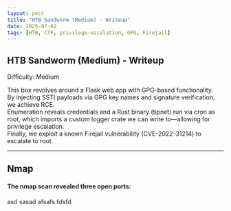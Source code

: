 ```yaml
---
layout: post
title: "HTB Sandworm (Medium) - Writeup"
date: 2025-07-02
tags: [HTB, CTF, privilege-escalation, GPG, Firejail]
---
```



## HTB Sandworm (Medium) - Writeup

Difficulty: Medium  

This box revolves around a Flask web app with GPG-based functionality.  
By injecting SSTI payloads via GPG key names and signature verification, we achieve RCE.  
Enumeration reveals credentials and a Rust binary (tipnet) run via cron as root, which imports a custom logger crate we can write to—allowing for privilege escalation.  
Finally, we exploit a known Firejail vulnerability (CVE-2022-31214) to escalate to root.  

---

## Nmap 

#### The nmap scan revealed three open ports:  
asd
sasad
afsafs
fdsfd
